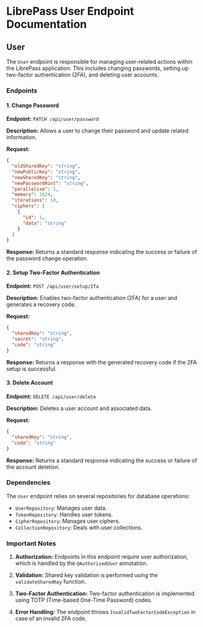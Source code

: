 # LibrePass User Endpoint Documentation

## User

The `User` endpoint is responsible for managing user-related actions within the LibrePass application. This includes changing passwords, setting up two-factor authentication (2FA), and deleting user accounts.

### Endpoints

#### 1. Change Password

**Endpoint:** `PATCH /api/user/password`

**Description:** Allows a user to change their password and update related information.

**Request:**

```json
{
  "oldSharedKey": "string",
  "newPublicKey": "string",
  "newSharedKey": "string",
  "newPasswordHint": "string",
  "parallelism": 1,
  "memory": 1024,
  "iterations": 10,
  "ciphers": [
    {
      "id": 1,
      "data": "string"
    }
  ]
}
```

**Response:** Returns a standard response indicating the success or failure of the password change operation.

#### 2. Setup Two-Factor Authentication

**Endpoint:** `POST /api/user/setup/2fa`

**Description:** Enables two-factor authentication (2FA) for a user and generates a recovery code.

**Request:**

```json
{
  "sharedKey": "string",
  "secret": "string",
  "code": "string"
}
```

**Response:** Returns a response with the generated recovery code if the 2FA setup is successful.

#### 3. Delete Account

**Endpoint:** `DELETE /api/user/delete`

**Description:** Deletes a user account and associated data.

**Request:**

```json
{
  "sharedKey": "string",
  "code": "string"
}
```

**Response:** Returns a standard response indicating the success or failure of the account deletion.

### Dependencies

The `User` endpoint relies on several repositories for database operations:

- `UserRepository`: Manages user data.
- `TokenRepository`: Handles user tokens.
- `CipherRepository`: Manages user ciphers.
- `CollectionRepository`: Deals with user collections.

### Important Notes

1. **Authorization:** Endpoints in this endpoint require user authorization, which is handled by the `@AuthorizedUser` annotation.

2. **Validation:** Shared key validation is performed using the `validateSharedKey` function.

3. **Two-Factor Authentication:** Two-factor authentication is implemented using TOTP (Time-based One-Time Password) codes.

4. **Error Handling:** The endpoint throws `InvalidTwoFactorCodeException` in case of an invalid 2FA code.
